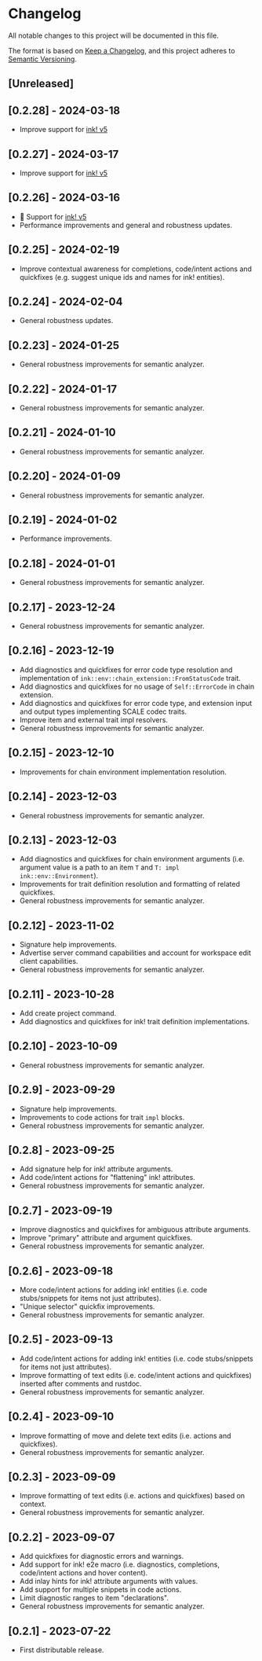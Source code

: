 # Changelog

All notable changes to this project will be documented in this file.

The format is based on [Keep a Changelog](https://keepachangelog.com/en/1.0.0/),
and this project adheres to [Semantic Versioning](https://semver.org/spec/v2.0.0.html).

## [Unreleased]

## [0.2.28] - 2024-03-18

- Improve support for [ink! v5](https://github.com/paritytech/ink/releases/tag/v5.0.0)

## [0.2.27] - 2024-03-17

- Improve support for [ink! v5](https://github.com/paritytech/ink/releases/tag/v5.0.0)

## [0.2.26] - 2024-03-16

- 🎉 Support for [ink! v5](https://github.com/paritytech/ink/releases/tag/v5.0.0)
- Performance improvements and general and robustness updates.

## [0.2.25] - 2024-02-19

- Improve contextual awareness for completions, code/intent actions and quickfixes (e.g. suggest unique ids and names for ink! entities).

## [0.2.24] - 2024-02-04

- General robustness updates.

## [0.2.23] - 2024-01-25

- General robustness improvements for semantic analyzer.

## [0.2.22] - 2024-01-17

- General robustness improvements for semantic analyzer.

## [0.2.21] - 2024-01-10

- General robustness improvements for semantic analyzer.

## [0.2.20] - 2024-01-09

- General robustness improvements for semantic analyzer.

## [0.2.19] - 2024-01-02

- Performance improvements.

## [0.2.18] - 2024-01-01

- General robustness improvements for semantic analyzer.

## [0.2.17] - 2023-12-24

- General robustness improvements for semantic analyzer.

## [0.2.16] - 2023-12-19

- Add diagnostics and quickfixes for error code type resolution and implementation of `ink::env::chain_extension::FromStatusCode` trait.
- Add diagnostics and quickfixes for no usage of `Self::ErrorCode` in chain extension.
- Add diagnostics and quickfixes for error code type, and extension input and output types implementing SCALE codec traits.
- Improve item and external trait impl resolvers.
- General robustness improvements for semantic analyzer.

## [0.2.15] - 2023-12-10

- Improvements for chain environment implementation resolution.

## [0.2.14] - 2023-12-03

- General robustness improvements for semantic analyzer.

## [0.2.13] - 2023-12-03

- Add diagnostics and quickfixes for chain environment arguments (i.e. argument value is a path to an item `T` and `T: impl ink::env::Environment`).
- Improvements for trait definition resolution and formatting of related quickfixes.
- General robustness improvements for semantic analyzer.

## [0.2.12] - 2023-11-02

- Signature help improvements.
- Advertise server command capabilities and account for workspace edit client capabilities.
- General robustness improvements for semantic analyzer.

## [0.2.11] - 2023-10-28

- Add create project command.
- Add diagnostics and quickfixes for ink! trait definition implementations.

## [0.2.10] - 2023-10-09

- General robustness improvements for semantic analyzer.

## [0.2.9] - 2023-09-29

- Signature help improvements.
- Improvements to code actions for trait `impl` blocks.
- General robustness improvements for semantic analyzer.

## [0.2.8] - 2023-09-25

- Add signature help for ink! attribute arguments.
- Add code/intent actions for "flattening" ink! attributes.
- General robustness improvements for semantic analyzer.

## [0.2.7] - 2023-09-19

- Improve diagnostics and quickfixes for ambiguous attribute arguments.
- Improve "primary" attribute and argument quickfixes.
- General robustness improvements for semantic analyzer.

## [0.2.6] - 2023-09-18

- More code/intent actions for adding ink! entities (i.e. code stubs/snippets for items not just attributes).
- "Unique selector" quickfix improvements.
- General robustness improvements for semantic analyzer.

## [0.2.5] - 2023-09-13

- Add code/intent actions for adding ink! entities (i.e. code stubs/snippets for items not just attributes).
- Improve formatting of text edits (i.e. code/intent actions and quickfixes) inserted after comments and rustdoc.
- General robustness improvements for semantic analyzer.

## [0.2.4] - 2023-09-10

- Improve formatting of move and delete text edits (i.e. actions and quickfixes).
- General robustness improvements for semantic analyzer.

## [0.2.3] - 2023-09-09

- Improve formatting of text edits (i.e. actions and quickfixes) based on context.
- General robustness improvements for semantic analyzer.

## [0.2.2] - 2023-09-07

- Add quickfixes for diagnostic errors and warnings.
- Add support for ink! e2e macro (i.e. diagnostics, completions, code/intent actions and hover content).
- Add inlay hints for ink! attribute arguments with values.
- Add support for multiple snippets in code actions.
- Limit diagnostic ranges to item "declarations".
- General robustness improvements for semantic analyzer.

## [0.2.1] - 2023-07-22

- First distributable release.
